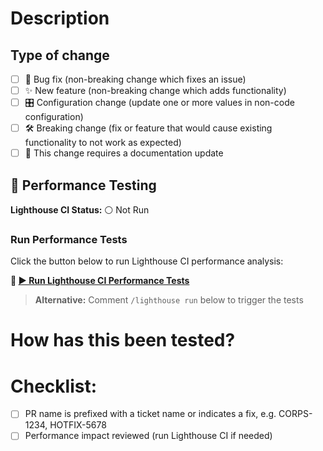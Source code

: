 # Description

<!-- Please include a summary of the change including relevant motivation and context.-->

## Type of change

- [ ] :bug: Bug fix (non-breaking change which fixes an issue)
- [ ] :sparkles: New feature (non-breaking change which adds functionality)
- [ ] :control_knobs: Configuration change (update one or more values in non-code configuration)
- [ ] :hammer_and_wrench: Breaking change (fix or feature that would cause existing functionality to not work as expected)
- [ ] :memo: This change requires a documentation update

## 🚀 Performance Testing

<!-- lighthouse-status:not-run -->

**Lighthouse CI Status:** ⚪ Not Run

### Run Performance Tests

Click the button below to run Lighthouse CI performance analysis:

**🔗 [▶️ Run Lighthouse CI Performance Tests](https://github.com/uniacco-tech/uniacco-site/actions/workflows/lighthouse-ci.yml)**

> **Alternative:** Comment `/lighthouse run` below to trigger the tests

<!-- lighthouse-status-end -->

# How has this been tested?

<!-- Please describe any tests/checks you conducted to verify your changes. (Screenshots and logged messages are helpful!)-->

# Checklist:

- [ ] PR name is prefixed with a ticket name or indicates a fix, e.g. CORPS-1234, HOTFIX-5678
- [ ] Performance impact reviewed (run Lighthouse CI if needed)
